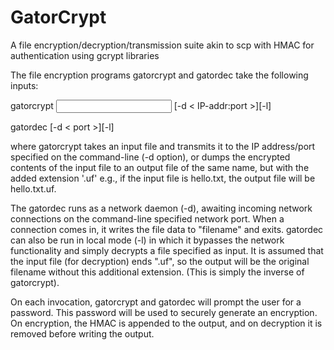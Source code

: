 # GatorCrypt
A file encryption/decryption/transmission suite akin to scp with HMAC for authentication using gcrypt libraries

The file encryption programs gatorcrypt and gatordec take the following inputs:

gatorcrypt <input file> [-d < IP-addr:port >][-l]

gatordec <filename>  [-d < port >][-l] 
	    

where gatorcrypt takes an input file and transmits it to the IP address/port specified on the command-line (-d option),
or dumps the encrypted contents of the input file to an output file of the same name, but with the added extension '.uf'
e.g., if the input file is hello.txt, the output file will be hello.txt.uf.

The gatordec runs as a network daemon (-d), awaiting incoming network connections on the command-line specified network
port. When a connection comes in, it writes the file data to "filename" and exits. 
gatordec can also be run in local mode (-l) in which it bypasses the network functionality and simply decrypts a file
specified as input. It is assumed that the input file (for decryption) ends ".uf", so the output will be the original 
filename without this additional extension. (This is simply the inverse of gatorcrypt).

On each invocation, gatorcrypt and gatordec will prompt the user for a password. This password will be used to securely generate an encryption. On encryption, the HMAC is appended to the output, and on decryption it is removed before writing the output.
